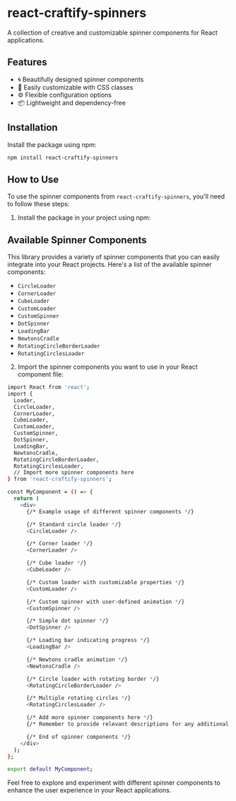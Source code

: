 # react-craftify-spinners

A collection of creative and customizable spinner components for React applications.

## Features

- 🌀 Beautifully designed spinner components
- 🎨 Easily customizable with CSS classes
- ⚙️ Flexible configuration options
- 📦 Lightweight and dependency-free

## Installation

Install the package using npm:

```bash
npm install react-craftify-spinners
```
## How to Use

To use the spinner components from `react-craftify-spinners`, you'll need to follow these steps:

1. Install the package in your project using npm:

 

## Available Spinner Components

This library provides a variety of spinner components that you can easily integrate into your React projects. Here's a list of the available spinner components:

- `CircleLoader`
- `CornerLoader`
- `CubeLoader`
- `CustomLoader`
- `CustomSpinner`
- `DotSpinner`
- `LoadingBar`
- `NewtonsCradle`
- `RotatingCircleBorderLoader`
- `RotatingCirclesLoader`

2. Import the spinner components you want to use in your React component file:

```bash
import React from 'react';
import {
  Loader,
  CircleLoader,
  CornerLoader,
  CubeLoader,
  CustomLoader,
  CustomSpinner,
  DotSpinner,
  LoadingBar,
  NewtonsCradle,
  RotatingCircleBorderLoader,
  RotatingCirclesLoader,
  // Import more spinner components here
} from 'react-craftify-spinners';

const MyComponent = () => {
  return (
    <div>
      {/* Example usage of different spinner components */}

      {/* Standard circle loader */}
      <CircleLoader />

      {/* Corner loader */}
      <CornerLoader />

      {/* Cube loader */}
      <CubeLoader />

      {/* Custom loader with customizable properties */}
      <CustomLoader />

      {/* Custom spinner with user-defined animation */}
      <CustomSpinner />

      {/* Simple dot spinner */}
      <DotSpinner />

      {/* Loading bar indicating progress */}
      <LoadingBar />

      {/* Newtons cradle animation */}
      <NewtonsCradle />

      {/* Circle loader with rotating border */}
      <RotatingCircleBorderLoader />

      {/* Multiple rotating circles */}
      <RotatingCirclesLoader />

      {/* Add more spinner components here */}
      {/* Remember to provide relevant descriptions for any additional spinners */}

      {/* End of spinner components */}
    </div>
  );
};

export default MyComponent;


```

Feel free to explore and experiment with different spinner components to enhance the user experience in your React applications.
